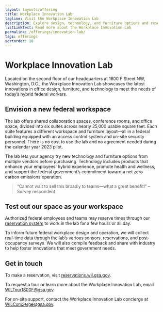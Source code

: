 ```yaml
---
layout: layouts/offering
title: Workplace Innovation Lab
tagline: Visit the Workplace Innovation Lab
description: Explore design, technology, and furniture options and reserve space to work in GSA’s headquarters in Washington, DC
listLinkText: Read more about the Workplace Innovation Lab
permalink: /offerings/innovation-lab/
tags: offerings
sortorder: 10
---
```


# Workplace Innovation Lab

Located on the second floor of our headquarters at 1800 F Street NW, Washington, D.C., the Workplace Innovation Lab showcases the latest innovations in office design, furniture, and technology to meet the needs of today’s hybrid federal workers.

## Envision a new federal workspace

The lab offers shared collaboration spaces, conference rooms, and office space, divided into six suites across nearly 25,000 usable square feet. Each suite features a different workspace and furniture layout—all in a federal building equipped with an access control system and on-site security personnel. There is no cost to use the lab and no agreement needed during the calendar year 2023 pilot.

The lab lets your agency try new technology and furniture options from multiple vendors before purchasing. Technology includes products that enhance your employees’ hybrid experience, promote health and wellness, and support the federal government’s commitment toward a net zero carbon emissions operation.

> “Cannot wait to sell this broadly to teams—what a great benefit!” –Survey respondent

## Test out our space as your workspace

Authorized federal employees and teams may reserve times through our [reservation system](http://reservations.wil.gsa.gov/) to work in the lab for a few hours or all day.

To inform future federal workplace design and operation, we will collect real-time data through the lab’s various sensors, reservations, and post-occupancy surveys. We will also compile feedback and share with industry to help foster innovations that meet government needs.

## Get in touch
To make a reservation, visit [reservations.wil.gsa.gov](http://reservations.wil.gsa.gov/).

To request a tour or learn more about the Workplace Innovation Lab, email [WILTour1800F@gsa.gov](mailto:WILTour1800F@gsa.gov).

For on-site support, contact the Workplace Innovation Lab concierge at [WILConcierge@gsa.gov](mailto:WILConcierge@gsa.gov).
